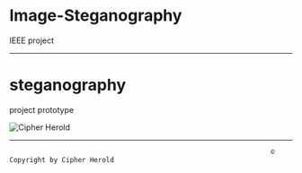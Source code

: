 # Image-Steganography
IEEE project


-------------------------------------------------------------------------------------------------------------------------------------------------------------------------


# steganography
project prototype

![Cipher Herold](https://user-images.githubusercontent.com/91772465/221395427-38309e72-12d4-421c-a415-6d68635f29b4.png)


-------------------------------------------------------------------------------------------------------------------------------------------------------------------------

                                                                     © Copyright by Cipher Herold 
